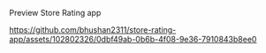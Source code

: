 Preview Store Rating app

https://github.com/bhushan2311/store-rating-app/assets/102802326/0dbf49ab-0b6b-4f08-9e36-7910843b8ee0

